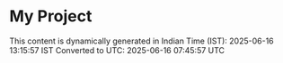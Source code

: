 # My Project

This content is dynamically generated in Indian Time (IST): 2025-06-16 13:15:57 IST
Converted to UTC: 2025-06-16 07:45:57 UTC
